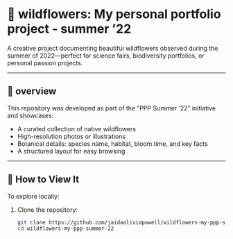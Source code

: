 # 🌸 wildflowers: My personal portfolio project - summer ’22

A creative project documenting beautiful wildflowers observed during the summer of 2022—perfect for science fairs, biodiversity portfolios, or personal passion projects.

---

## 💞 overview

This repository was developed as part of the “PPP Summer ’22” initiative and showcases:

- A curated collection of native wildflowers
- High-resolution photos or illustrations
- Botanical details: species name, habitat, bloom time, and key facts
- A structured layout for easy browsing

---

## 🙈 How to View It

To explore locally:

1. Clone the repository:
   ```bash
   git clone https://github.com/jaidaoliviapowell/wildflowers-my-ppp-summer-22.git
   cd wildflowers-my-ppp-summer-22
